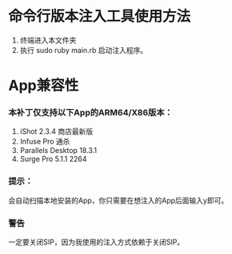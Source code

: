 # 命令行版本注入工具使用方法
1. 终端进入本文件夹
2. 执行 sudo ruby main.rb 启动注入程序。

# App兼容性
### 本补丁仅支持以下App的ARM64/X86版本：
1. iShot 2.3.4 商店最新版
2. Infuse Pro 通杀
3. Parallels Desktop 18.3.1
4. Surge Pro 5.1.1 2264

### 提示：
会自动扫描本地安装的App，你只需要在想注入的App后面输入y即可。

### 警告
一定要关闭SIP，因为我使用的注入方式依赖于关闭SIP。